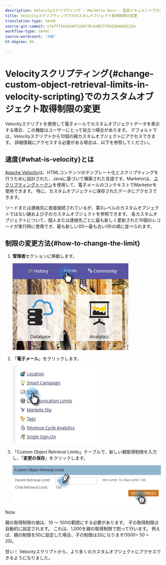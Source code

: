 ```yaml
---
description: Velocityスクリプティング — Marketto Docs — 製品ドキュメントでのカスタムオブジェクト取得制限の変更
title: Velocityスクリプティングでのカスタムオブジェクト取得制限の変更
translation-type: tm+mt
source-git-commit: cfefff241b34571b9778cbd827f45d1b468d121e
workflow-type: tm+mt
source-wordcount: '248'
ht-degree: 0%

---
```



# Velocityスクリプティング{#change-custom-object-retrieval-limits-in-velocity-scripting}でのカスタムオブジェクト取得制限の変更

Velocityスクリプトを使用して電子メールでカスタムオブジェクトデータを表示する場合、この機能はユーザーにとって役立つ場合があります。 デフォルトでは、Velocityスクリプトから10個の親カスタムオブジェクトにアクセスできます。 詳細情報にアクセスする必要がある場合は、以下を参照してください。

## 速度{#what-is-velocity}とは

[Apache Velocity](https://velocity.apache.org/)は、HTMLコンテンツのテンプレート化とスクリプティングを行うために設計された、Javaに基づいて構築された言語です。Marketorは、[スクリプティングトークン](/help/marketo/product-docs/email-marketing/general/using-tokens/create-an-email-script-token.md)を使用して、電子メールのコンテキストでMarketorを使用できます。 特に、カスタムオブジェクトに保存されたデータにアクセスできます。

リードまたは連絡先に直接接続されているが、第3レベルのカスタムオブジェクトではない親および子のカスタムオブジェクトを参照できます。 各カスタムオブジェクトについて、個人または連絡先ごとに最も新しく更新された10個のレコードが実行時に使用でき、最も新しい(0)～最も古い(9)の順に並べられます。

## 制限の変更方法{#how-to-change-the-limit}

1. **管理者**&#x200B;セクションに移動します。

   ![](assets/change-custom-object-retrieval-limits-in-velocity-scripting-1.png)

1. 「**電子メール**」をクリックします。

   ![](assets/change-custom-object-retrieval-limits-in-velocity-scripting-2.png)

1. 「Custom Object Retrieval Limits」テーブルで、新しい親取得制限を入力し、「**変更の保存**」をクリックします。

   ![](assets/change-custom-object-retrieval-limits-in-velocity-scripting-3.png)

>[!NOTE]
>
>親の取得制限の値は、10 ～ 100の範囲にする必要があります。 子の取得制限は自動的に設定されます。 これは、1,000を親の取得制限で割って行います。 例えば、親の制限を50に設定した場合、子の制限は20になります(1000÷ 50 = 20)。

甘い！ Velocityスクリプトから、より多くのカスタムオブジェクトにアクセスできるようになりました。
